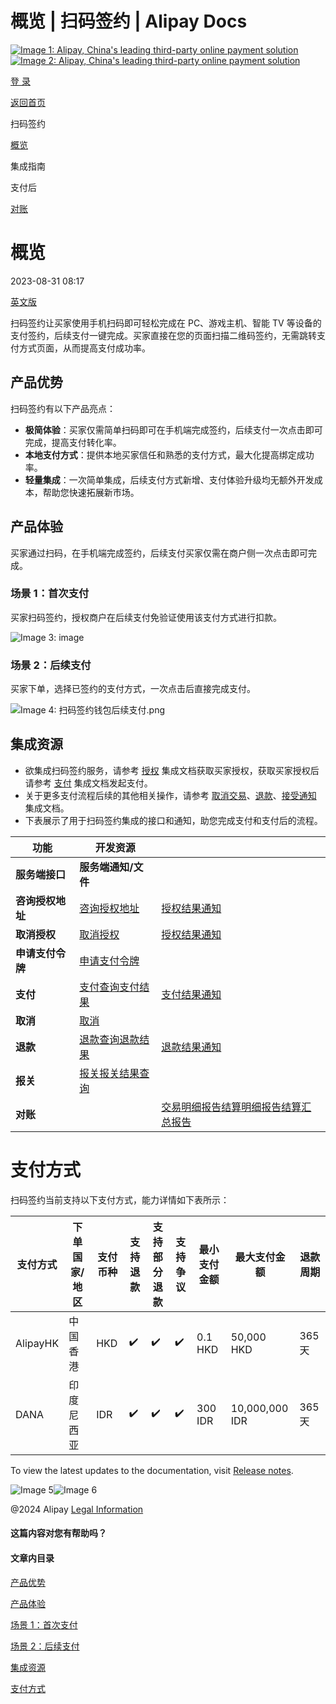 概览 | 扫码签约 | Alipay Docs
===============
                        

[![Image 1: Alipay, China's leading third-party online payment solution](https://ac.alipay.com/storage/2024/3/26/d66c43c0-440d-4c97-9976-f2028a2c8c5e.svg)![Image 2: Alipay, China's leading third-party online payment solution](https://ac.alipay.com/storage/2024/3/26/a48bd336-aea0-4f16-bf83-616eacbb4434.svg)](/docs/)

[登 录](https://global.alipay.com/ilogin/account_login.htm?goto=https%3A%2F%2Fglobal.alipay.com%2Fdocs%2Fac%2Fscantopay_cn%2Foverview)

[返回首页](../../)

扫码签约

[概览](/docs/ac/scantopay_cn/overview)

集成指南

支付后

[对账](/docs/ac/scantopay_cn/settle_reconcile)

概览
==

2023-08-31 08:17

[英文版](https://global.alipay.com/docs/ac/scantopay_en/overview)

扫码签约让买家使用手机扫码即可轻松完成在 PC、游戏主机、智能 TV 等设备的支付签约，后续支付一键完成。买家直接在您的页面扫描二维码签约，无需跳转支付方式页面，从而提高支付成功率。

产品优势
----

扫码签约有以下产品亮点：

*   **极简体验**：买家仅需简单扫码即可在手机端完成签约，后续支付一次点击即可完成，提高支付转化率。
*   **本地支付方式**：提供本地买家信任和熟悉的支付方式，最大化提高绑定成功率。
*   **轻量集成**：一次简单集成，后续支付方式新增、支付体验升级均无额外开发成本，帮助您快速拓展新市场。

产品体验
----

买家通过扫码，在手机端完成签约，后续支付买家仅需在商户侧一次点击即可完成。

### 场景 1：首次支付

买家扫码签约，授权商户在后续支付免验证使用该支付方式进行扣款。

![Image 3: image](https://idocs-assets.marmot-cloud.com/storage/idocs87c36dc8dac653c1/1692871550769-850f47d9-8b72-4b74-ad3d-4ba9017e23a7.png)

### 场景 2：后续支付

买家下单，选择已签约的支付方式，一次点击后直接完成支付。

![Image 4: 扫码签约钱包后续支付.png](https://idocs-assets.marmot-cloud.com/storage/idocs87c36dc8dac653c1/1693385105122-683a0fad-8293-4ee4-b619-907666e3be7f.png)

集成资源
----

*   欲集成扫码签约服务，请参考 [授权](https://global.alipay.com/docs/ac/scantobind_cn/authorization) 集成文档获取买家授权，获取买家授权后请参考 [支付](https://global.alipay.com/docs/ac/scantobind_cn/pay) 集成文档发起支付。
*   关于更多支付流程后续的其他相关操作，请参考 [取消交易](https://global.alipay.com/docs/ac/scantobind_cn/cancel_cn)、[退款](https://global.alipay.com/docs/ac/scantobind_cn/refund)、[接受通知](https://global.alipay.com/docs/ac/scantobind_cn/notification) 集成文档。
*   下表展示了用于扫码签约集成的接口和通知，助您完成支付和支付后的流程。



| **功能** | **开发资源** | |
| --- | --- | --- |
| **服务端接口** | **服务端通知/文件** |
| **咨询授权地址** | [咨询授权地址](https://global.alipay.com/docs/ac/ams/authconsult) | [授权结果通知](https://global.alipay.com/docs/ac/ams/notifyauth) |
| **取消授权** | [取消授权](https://global.alipay.com/docs/ac/ams/authrevocation) | [授权结果通知](https://global.alipay.com/docs/ac/ams/notifyauth) |
| **申请支付令牌** | [申请支付令牌](https://global.alipay.com/docs/ac/ams/accesstokenapp) |  |
| **支付** | [支付](https://global.alipay.com/docs/ac/ams/payment_agreement)[查询支付结果](https://global.alipay.com/docs/ac/ams/paymentri_online) | [支付结果通知](https://global.alipay.com/docs/ac/ams/paymentrn_online) |
| **取消** | [取消](https://global.alipay.com/docs/ac/ams/paymentc_online) |  |
| **退款** | [退款](https://global.alipay.com/docs/ac/ams/refund_online)[查询退款结果](https://global.alipay.com/docs/ac/ams/ir_online) | [退款结果通知](https://global.alipay.com/docs/ac/ams/notify_refund) |
| **报关** | [报关](https://global.alipay.com/docs/ac/ams/declare)[报关结果查询](https://global.alipay.com/docs/ac/ams/inquirydeclare) |  |
| **对账** |  | [交易明细报告](https://global.alipay.com/docs/ac/reconcile_cn/transaction_details)[结算明细报告](https://global.alipay.com/docs/ac/reconcile_cn/settlement_details)[结算汇总报告](https://global.alipay.com/docs/ac/reconcile_cn/settlement_summary) |



支付方式
====

扫码签约当前支持以下支付方式，能力详情如下表所示：



| **支付方式** | **下单国家/地区** | **支付币种** | **支持退款** | **支持部分退款** | **支持争议** | **最小支付金额** | **最大支付金额** | **退款周期** |
| --- | --- | --- | --- | --- | --- | --- | --- | --- |
| AlipayHK | 中国香港 | HKD | ✔️ | ✔️ | ✔️ | 0.1 HKD | 50,000 HKD | 365 天 |
| DANA | 印度尼西亚 | IDR | ✔️ | ✔️ | ✔️ | 300 IDR | 10,000,000 IDR | 365 天 |



To view the latest updates to the documentation, visit [Release notes](https://global.alipay.com/docs/releasenotes).

![Image 5](https://ac.alipay.com/storage/2021/5/20/19b2c126-9442-4f16-8f20-e539b1db482a.png)![Image 6](https://ac.alipay.com/storage/2021/5/20/e9f3f154-dbf0-455f-89f0-b3d4e0c14481.png)

@2024 Alipay [Legal Information](https://global.alipay.com/docs/ac/platform/membership)

#### 这篇内容对您有帮助吗？

#### 文章内目录

[产品优势](#wh04j "产品优势")

[产品体验](#LFAXY "产品体验")

[场景 1：首次支付](#iOVjj "场景 1：首次支付")

[场景 2：后续支付](#MW1mC "场景 2：后续支付")

[集成资源](#N9Kot "集成资源")

[支付方式](#O8bl5 "支付方式")